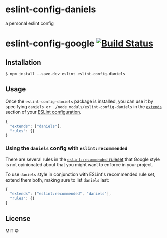 # eslint-config-daniels
a personal eslint config
# eslint-config-google [![Build Status](https://travis-ci.org/google/eslint-config-google.svg?branch=master)](https://travis-ci.org/google/eslint-config-google)

## Installation

```
$ npm install --save-dev eslint eslint-config-daniels
```


## Usage

Once the `eslint-config-daniels` package is installed, you can use it by specifying `daniels or ./node_moduls/eslint-config-daniels` in the [`extends`](http://eslint.org/docs/user-guide/configuring#extending-configuration-files) section of your [ESLint configuration](http://eslint.org/docs/user-guide/configuring).

```js
{
  "extends": ["daniels"],
  "rules": {}
}
```

### Using the `daniels` config with `eslint:recommended`

There are several rules in the [`eslint:recommended` ruleset](http://eslint.org/docs/rules/) that Google style is not opinionated about that you might want to enforce in your project.

To use `daniels` style in conjunction with ESLint's recommended rule set, extend them both, making sure to list `daniels` last:

```js
{
  "extends": ["eslint:recommended", "daniels"],
  "rules": {}
}
```


## License

MIT ©
